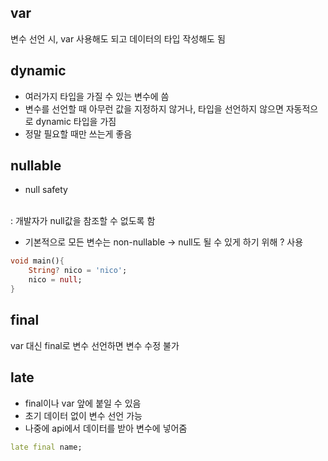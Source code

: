## var
변수 선언 시, var 사용해도 되고 데이터의 타입 작성해도 됨

## dynamic
- 여러가지 타입을 가질 수 있는 변수에 씀
- 변수를 선언할 때 아무런 값을 지정하지 않거나, 타입을 선언하지 않으면 자동적으로 dynamic 타입을 가짐
- 정말 필요할 때만 쓰는게 좋음

## nullable
- null safety
<br>
: 개발자가 null값을 참조할 수 없도록 함

- 기본적으로 모든 변수는 non-nullable -> null도 될 수 있게 하기 위해 ? 사용
```dart
void main(){
    String? nico = 'nico';
    nico = null;
}
```

## final
var 대신 final로 변수 선언하면 변수 수정 불가

## late
- final이나 var 앞에 붙일 수 있음
- 초기 데이터 없이 변수 선언 가능
- 나중에 api에서 데이터를 받아 변수에 넣어줌
```dart
late final name;
```